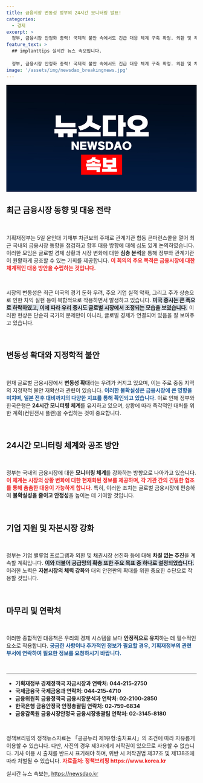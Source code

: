 ```yaml
---
title: 금융시장 변동성 정부의 24시간 모니터링 발표!
categories:
  - 경제
excerpt: >
  정부, 금융시장 안정화 총력! 국제적 불안 속에서도 긴급 대응 체계 구축 확정. 외환 및 채권시장 강화, 기업 지원 전략 속속 공개. 자세한 내용은 클릭하여 확인하세요!
feature_text: >
  ## implanttips 실시간 뉴스 속보입니다.

  정부, 금융시장 안정화 총력! 국제적 불안 속에서도 긴급 대응 체계 구축 확정. 외환 및 채권시장 강화, 기업 지원 전략 속속 공개. 자세한 내용은 클릭하여 확인하세요!
image: '/assets/img/newsdao_breakingnews.jpg'
---
```


<p><img src="/assets/img/newsdao_breakingnews.jpg" alt="implanttips 속보" /></p>

<h2 data-ke-size="size26">최근 금융시장 동향 및 대응 전략</h2>

<p data-ke-size="size16">&nbsp;</p>

<p>기획재정부는 5일 윤인대 기재부 차관보의 주재로 관계기관 합동 콘퍼런스콜을 열어 최근 국내외 금융시장 동향을 점검하고 향후 대응 방향에 대해 심도 있게 논의하였습니다. 이러한 모임은 글로벌 경제 상황과 시장 변화에 대한 <strong>심층 분석</strong>을 통해 정부와 관계기관이 원활하게 공조할 수 있는 기회를 제공합니다. <b><span style="color: #ee2323;">이 회의의 주요 목적은 금융시장에 대한 체계적인 대응 방안을 수립하는 것입니다.</span></b> </p>

<p data-ke-size="size16">&nbsp;</p>

<p>시장의 변동성은 최근 미국의 경기 둔화 우려, 주요 기업 실적 악화, 그리고 주가 상승으로 인한 차익 실현 등이 복합적으로 작용하면서 발생하고 있습니다. <b><span style="background-color: #21538527;">미국 증시는 큰 폭으로 하락하였고, 이에 따라 우리 증시도 글로벌 시장에서 조정되는 모습을 보였습니다.</span></b> 이러한 현상은 단순히 국가의 문제만이 아니라, 글로벌 경제가 연결되어 있음을 잘 보여주고 있습니다.</p>

<p data-ke-size="size16">&nbsp;</p>

<h2 data-ke-size="size26">변동성 확대와 지정학적 불안</h2>

<p data-ke-size="size16">&nbsp;</p>

<p>현재 글로벌 금융시장에서 <strong>변동성 확대</strong>라는 우려가 커지고 있으며, 이는 주로 중동 지역의 지정학적 불안 재확산과 관련이 있습니다. <b><span style="color: #1a5490;">이러한 불확실성은 금융시장에 큰 영향을 미치며, 일본 전후 대비까지의 다양한 지표를 통해 확인되고 있습니다.</span></b> 이로 인해 정부와 한국은행은 <strong>24시간 모니터링 체계</strong>를 유지하고 있으며, 상황에 따라 즉각적인 대처를 위한 계획(컨틴전시 플랜)을 수립하는 것이 중요합니다. </p>

<p data-ke-size="size16">&nbsp;</p>

<h2 data-ke-size="size26">24시간 모니터링 체계와 공조 방안</h2>

<p data-ke-size="size16">&nbsp;</p>

<p>정부는 국내외 금융시장에 대한 <strong>모니터링 체계</strong>를 강화하는 방향으로 나아가고 있습니다. <b><span style="color: #ee2323;">이 체계는 시장의 상황 변화에 대한 현재화된 정보를 제공하며, 각 기관 간의 긴밀한 협조를 통해 촘촘한 대응이 가능하게 합니다.</span></b> 특히, 이러한 조치는 글로벌 금융시장에 편승하여 <strong>불확실성을 줄이고 안정성</strong>을 높이는 데 기여할 것입니다.</p>

<p data-ke-size="size16">&nbsp;</p>

<h2 data-ke-size="size26">기업 지원 및 자본시장 강화</h2>

<p data-ke-size="size16">&nbsp;</p>

<p>정부는 기업 밸류업 프로그램과 외환 및 채권시장 선진화 등에 대해 <strong>차질 없는 추진</strong>을 계속할 계획입니다. <b><span style="background-color: #21538527;">이와 더불어 공급망의 확충 또한 주요 목표 중 하나로 설정되었습니다.</span></b> 이러한 노력은 <strong>자본시장의 체력 강화</strong>와 대외 안전판의 확대를 위한 중요한 수단으로 작용할 것입니다. </p>

<p data-ke-size="size16">&nbsp;</p>

<h2 data-ke-size="size26">마무리 및 연락처</h2>

<p data-ke-size="size16">&nbsp;</p>

<p>이러한 종합적인 대응책은 우리의 경제 시스템을 보다 <strong>안정적으로 유지</strong>하는 데 필수적인 요소로 작용합니다. <b><span style="color: #1a5490;">궁금한 사항이나 추가적인 정보가 필요할 경우, 기획재정부의 관련 부서에 연락하여 필요한 정보를 요청하시기 바랍니다.</span></b> </p>

<p data-ke-size="size16">&nbsp;</p>

<hr>

<ul>
  <li><b>기획재정부 경제정책국 자금시장과 연락처: 044-215-2750</b></li>
  <li><b>국제금융국 국제금융과 연락처: 044-215-4710</b></li>
  <li><b>금융위원회 금융정책국 금융시장분석과 연락처: 02-2100-2850</b></li>
  <li><b>한국은행 금융안정국 안정총괄팀 연락처: 02-759-6834</b></li>
  <li><b>금융감독원 금융시장안정국 금융시장총괄팀 연락처: 02-3145-8180</b></li>
</ul>

<p data-ke-size="size16">&nbsp;</p>

<p>정책브리핑의 정책뉴스자료는 「공공누리 제1유형:출처표시」의 조건에 따라 자유롭게 이용할 수 있습니다. 다만, 사진의 경우 제3자에게 저작권이 있으므로 사용할 수 없습니다. 기사 이용 시 출처를 반드시 표기해야 하며, 위반 시 저작권법 제37조 및 제138조에 따라 처벌될 수 있습니다. <b><span style="color: #ee2323;">자료출처: 정책브리핑 https://www.korea.kr</span></b></p>
실시간 뉴스 속보는, <a href="https://newsdao.kr" rel="dofollow">https://newsdao.kr</a>



